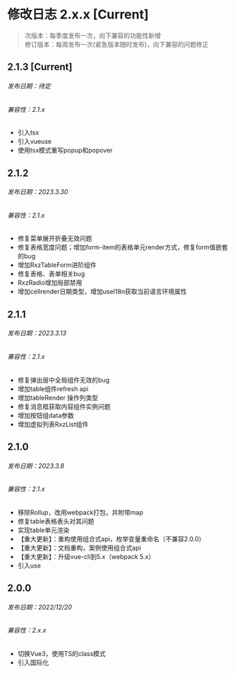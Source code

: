 # 修改日志 2.x.x [Current]

> 次版本：每季度发布一次，向下兼容的功能性新增  
> 修订版本：每周发布一次(紧急版本随时发布)，向下兼容的问题修正

## 2.1.3 [Current]
###### 发布日期：待定
###### 兼容性：2.1.x

+ 引入tsx
+ 引入vueuse
+ 使用tsx模式重写popup和popover

## 2.1.2 
###### 发布日期：2023.3.30
###### 兼容性：2.1.x

+ 修复菜单展开折叠无效问题
+ 修复表格宽度问题；增加form-item的表格单元render方式，修复form值嵌套的bug
+ 增加RxzTableForm进阶组件
+ 修复表格、表单相关bug
+ RxzRadio增加局部禁用
+ 增加cellrender日期类型，增加useI18n获取当前语言环境属性

## 2.1.1 
###### 发布日期：2023.3.13
###### 兼容性：2.1.x
+ 修复弹出层中全局组件无效的bug
+ 增加table组件refresh api
+ 增加tableRender 操作列类型
+ 修复消息框获取内容组件实例问题
+ 增加按钮组data参数
+ 增加虚拟列表RxzList组件

## 2.1.0
###### 发布日期：2023.3.8
###### 兼容性：2.1.x
+ 移除Rollup，改用webpack打包，并附带map
+ 修复table表格表头对其问题
+ 实现table单元渲染
+ 【重大更新】：重构使用组合式api，枚举变量重命名（不兼容2.0.0）
+ 【重大更新】：文档重构，案例使用组合式api
+ 【重大更新】：升级vue-cli到5.x（webpack 5.x）
+ 引入use

## 2.0.0 
###### 发布日期：2022/12/20
###### 兼容性：2.x.x
+ 切换Vue3，使用TS的class模式
+ 引入国际化


